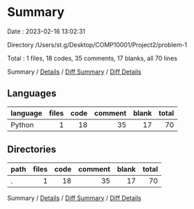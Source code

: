 # Summary

Date : 2023-02-16 13:02:31

Directory /Users/st.g/Desktop/COMP10001/Project2/problem-1

Total : 1 files,  18 codes, 35 comments, 17 blanks, all 70 lines

Summary / [Details](details.md) / [Diff Summary](diff.md) / [Diff Details](diff-details.md)

## Languages
| language | files | code | comment | blank | total |
| :--- | ---: | ---: | ---: | ---: | ---: |
| Python | 1 | 18 | 35 | 17 | 70 |

## Directories
| path | files | code | comment | blank | total |
| :--- | ---: | ---: | ---: | ---: | ---: |
| . | 1 | 18 | 35 | 17 | 70 |

Summary / [Details](details.md) / [Diff Summary](diff.md) / [Diff Details](diff-details.md)